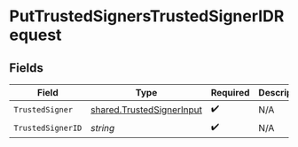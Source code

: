 # PutTrustedSignersTrustedSignerIDRequest


## Fields

| Field                                                                  | Type                                                                   | Required                                                               | Description                                                            |
| ---------------------------------------------------------------------- | ---------------------------------------------------------------------- | ---------------------------------------------------------------------- | ---------------------------------------------------------------------- |
| `TrustedSigner`                                                        | [shared.TrustedSignerInput](../../models/shared/trustedsignerinput.md) | :heavy_check_mark:                                                     | N/A                                                                    |
| `TrustedSignerID`                                                      | *string*                                                               | :heavy_check_mark:                                                     | N/A                                                                    |